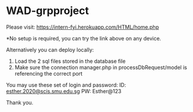 # WAD-grpproject

Please visit: https://intern-fyi.herokuapp.com/HTML/home.php

*No setup is required, you can try the link above on any device.

Alternatively you can deploy locally:

1. Load the 2 sql files stored in the database file
2. Make sure the connection manager.php in processDbRequest/model is referencing the correct port

You may use these set of login and password:
 ID: esther.2020@scis.smu.edu.sg
 PW: Esther@123





Thank you.


